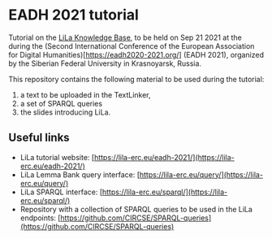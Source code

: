 # EADH 2021 tutorial

Tutorial on the [LiLa Knowledge Base](https://lila-erc.eu/), to be held on Sep 21 2021 at the during the (Second International Conference of the European Association for Digital Humanities)[https://eadh2020-2021.org/] (EADH 2021), organized by the Siberian Federal University in Krasnoyarsk, Russia.

This repository contains the following material to be used during the tutorial:
1. a text to be uploaded in the TextLinker,
2. a set of SPARQL queries
3. the slides introducing LiLa.

## Useful links
- LiLa tutorial website: [https://lila-erc.eu/eadh-2021/](https://lila-erc.eu/eadh-2021/)  
- LiLa Lemma Bank query interface: [https://lila-erc.eu/query/](https://lila-erc.eu/query/)
- LiLa SPARQL interface: [https://lila-erc.eu/sparql/](https://lila-erc.eu/sparql/)  
- Repository with a collection of SPARQL queries to be used in the LiLa endpoints: [https://github.com/CIRCSE/SPARQL-queries](https://github.com/CIRCSE/SPARQL-queries)
